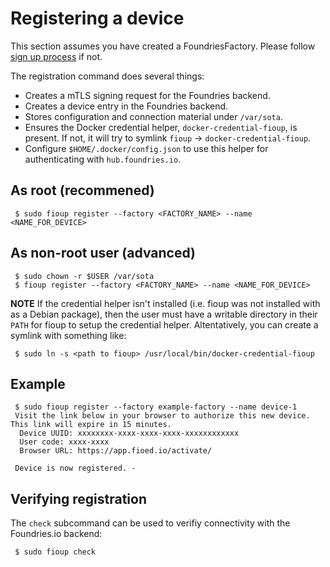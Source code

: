 # Registering a device

This section assumes you have created a FoundriesFactory. Please follow
[sign up process](https://docs.foundries.io/latest/getting-started/signup/index.html)
if not.

The registration command does several things:
 * Creates a mTLS signing request for the Foundries backend.
 * Creates a device entry in the Foundries backend.
 * Stores configuration and connection material under `/var/sota`.
 * Ensures the Docker credential helper, `docker-credential-fioup`, is
   present. If not, it will try to symlink `fioup` -> `docker-credential-fioup`.
 * Configure `$HOME/.docker/config.json` to use this helper for
   authenticating with `hub.foundries.io`.


## As root (recommened)
```
 $ sudo fioup register --factory <FACTORY_NAME> --name <NAME_FOR_DEVICE>
```

## As non-root user (advanced)
```
 $ sudo chown -r $USER /var/sota
 $ fioup register --factory <FACTORY_NAME> --name <NAME_FOR_DEVICE>
```

**NOTE** If the credential helper isn't installed (i.e. fioup was not
installed with as a Debian package), then the user must have a writable
directory in their `PATH` for fioup to setup the credential helper.
Altentatively, you can create a symlink with something like:
```
 $ sudo ln -s <path to fioup> /usr/local/bin/docker-credential-fioup
```

## Example
```
 $ sudo fioup register --factory example-factory --name device-1
 Visit the link below in your browser to authorize this new device. This link will expire in 15 minutes.
  Device UUID: xxxxxxxx-xxxx-xxxx-xxxx-xxxxxxxxxxxx
  User code: xxxx-xxxx
  Browser URL: https://app.fioed.io/activate/

 Device is now registered. -
```

## Verifying registration
The `check` subcommand can be used to verifiy connectivity with the
Foundries.io backend:
```
 $ sudo fioup check
```

